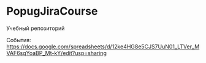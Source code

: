# PopugJiraCourse
Учебный репозиторий

События:
https://docs.google.com/spreadsheets/d/12ke4HG8e5CJS7UuN01_LTVer_MVAF6sqYoaBP_Mt-kY/edit?usp=sharing
